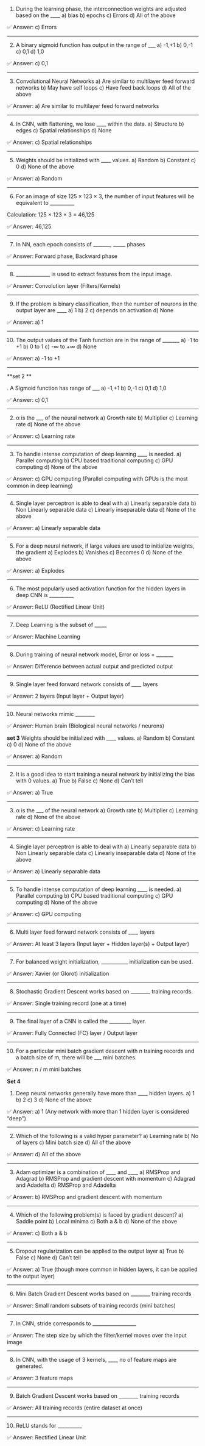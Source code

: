 
1. During the learning phase, the interconnection weights are adjusted based on the ____
a) bias
b) epochs
c) Errors
d) All of the above

✅ Answer: c) Errors


---

2. A binary sigmoid function has output in the range of ___
a) -1,+1
b) 0,-1
c) 0,1
d) 1,0

✅ Answer: c) 0,1


---

3. Convolutional Neural Networks
a) Are similar to multilayer feed forward networks
b) May have self loops
c) Have feed back loops
d) All of the above

✅ Answer: a) Are similar to multilayer feed forward networks


---

4. In CNN, with flattening, we lose ____ within the data.
a) Structure
b) edges
c) Spatial relationships
d) None

✅ Answer: c) Spatial relationships


---

5. Weights should be initialized with ____ values.
a) Random
b) Constant
c) 0
d) None of the above

✅ Answer: a) Random


---

6. For an image of size 125 × 123 × 3, the number of input features will be equivalent to __________

Calculation:
125 × 123 × 3 = 46,125

✅ Answer: 46,125


---

7. In NN, each epoch consists of _______, _____ phases

✅ Answer: Forward phase, Backward phase


---

8. ______________ is used to extract features from the input image.

✅ Answer: Convolution layer (Filters/Kernels)


---

9. If the problem is binary classification, then the number of neurons in the output layer are ____
a) 1
b) 2
c) depends on activation
d) None

✅ Answer: a) 1


---

10. The output values of the Tanh function are in the range of _______
a) -1 to +1
b) 0 to 1
c) -∞ to +∞
d) None

✅ Answer: a) -1 to +1


---
   **set 2 **

. A Sigmoid function has range of ___
a) -1,+1
b) 0,-1
c) 0,1
d) 1,0

✅ Answer: c) 0,1


---

2. α is the ___ of the neural network
a) Growth rate
b) Multiplier
c) Learning rate
d) None of the above

✅ Answer: c) Learning rate


---

3. To handle intense computation of deep learning ____ is needed.
a) Parallel computing
b) CPU based traditional computing
c) GPU computing
d) None of the above

✅ Answer: c) GPU computing
(Parallel computing with GPUs is the most common in deep learning)


---

4. Single layer perceptron is able to deal with
a) Linearly separable data
b) Non Linearly separable data
c) Linearly inseparable data
d) None of the above

✅ Answer: a) Linearly separable data


---

5. For a deep neural network, if large values are used to initialize weights, the gradient
a) Explodes
b) Vanishes
c) Becomes 0
d) None of the above

✅ Answer: a) Explodes


---

6. The most popularly used activation function for the hidden layers in deep CNN is __________

✅ Answer: ReLU (Rectified Linear Unit)


---

7. Deep Learning is the subset of _____

✅ Answer: Machine Learning


---

8. During training of neural network model, Error or loss = _______

✅ Answer: Difference between actual output and predicted output


---

9. Single layer feed forward network consists of ____ layers

✅ Answer: 2 layers (Input layer + Output layer)


---

10. Neural networks mimic ________

✅ Answer: Human brain (Biological neural networks / neurons)

**set 3**
Weights should be initialized with ____ values.
a) Random
b) Constant
c) 0
d) None of the above

✅ Answer: a) Random


---

2. It is a good idea to start training a neural network by initializing the bias with 0 values.
a) True
b) False
c) None
d) Can’t tell

✅ Answer: a) True


---

3. α is the ___ of the neural network
a) Growth rate
b) Multiplier
c) Learning rate
d) None of the above

✅ Answer: c) Learning rate


---

4. Single layer perceptron is able to deal with
a) Linearly separable data
b) Non Linearly separable data
c) Linearly inseparable data
d) None of the above

✅ Answer: a) Linearly separable data


---

5. To handle intense computation of deep learning ____ is needed.
a) Parallel computing
b) CPU based traditional computing
c) GPU computing
d) None of the above

✅ Answer: c) GPU computing


---

6. Multi layer feed forward network consists of ____ layers

✅ Answer: At least 3 layers (Input layer + Hidden layer(s) + Output layer)


---

7. For balanced weight initialization, ___________ initialization can be used.

✅ Answer: Xavier (or Glorot) initialization


---

8. Stochastic Gradient Descent works based on ________ training records.

✅ Answer: Single training record (one at a time)


---

9. The final layer of a CNN is called the _________ layer.

✅ Answer: Fully Connected (FC) layer / Output layer


---

10. For a particular mini batch gradient descent with n training records and a batch size of m, there will be ___ mini batches.

✅ Answer: n / m mini batches

**Set 4**

1. Deep neural networks generally have more than ____ hidden layers.
a) 1
b) 2
c) 3
d) None of the above

✅ Answer: a) 1
(Any network with more than 1 hidden layer is considered “deep”)


---

2. Which of the following is a valid hyper parameter?
a) Learning rate
b) No of layers
c) Mini batch size
d) All of the above

✅ Answer: d) All of the above


---

3. Adam optimizer is a combination of ____ and ____
a) RMSProp and Adagrad
b) RMSProp and gradient descent with momentum
c) Adagrad and Adadelta
d) RMSProp and Adadelta

✅ Answer: b) RMSProp and gradient descent with momentum


---

4. Which of the following problem(s) is faced by gradient descent?
a) Saddle point
b) Local minima
c) Both a & b
d) None of the above

✅ Answer: c) Both a & b


---

5. Dropout regularization can be applied to the output layer
a) True
b) False
c) None
d) Can’t tell

✅ Answer: a) True
(though more common in hidden layers, it can be applied to the output layer)


---

6. Mini Batch Gradient Descent works based on ________ training records

✅ Answer: Small random subsets of training records (mini batches)


---

7. In CNN, stride corresponds to __________________

✅ Answer: The step size by which the filter/kernel moves over the input image


---

8. In CNN, with the usage of 3 kernels, ____ no of feature maps are generated.

✅ Answer: 3 feature maps


---

9. Batch Gradient Descent works based on ________ training records

✅ Answer: All training records (entire dataset at once)


---

10. ReLU stands for __________

✅ Answer: Rectified Linear Unit

